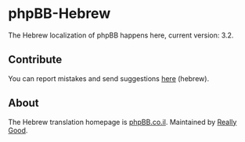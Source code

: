 phpBB-Hebrew
============

The Hebrew localization of phpBB happens here, current version: 3.2.

## Contribute
You can report mistakes and send suggestions [here](http://phpbb.co.il/viewforum.php?f=26) (hebrew).

## About
The Hebrew translation homepage is [phpBB.co.il](http://phpbb.co.il/).
Maintained by [Really Good](http://reallygood.co.il/).
